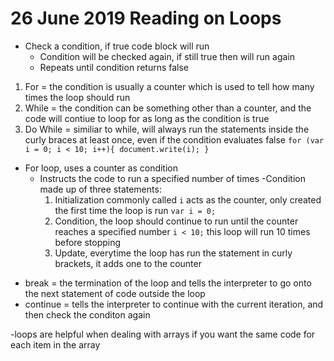 # 26 June 2019 Reading on Loops

* Check a condition, if true code block will run
  - Condition will be checked again, if still true then will run again
  - Repeats until condition returns false

1. For = the condition is usually a counter which is used to tell how many times the loop should run
2. While = the condition can be something other than a counter, and the code will contiue to loop for as long as the condition is true
3. Do While = similiar to while, will always run the statements inside the curly braces at least once, even if the condition evaluates false 
`for (var i = 0; i < 10; i++){
  document.write(i);
}`

* For loop, uses a counter as condition
  - Instructs the code to run a specified number of times
  -Condition made up of three statements:
    1. Initialization commonly called `i` acts as the counter, only created the first time the loop is run `var i = 0;`
    2. Condition, the loop should continue to run until the counter reaches a specified number `i < 10;` this loop will run 10 times before stopping
    3. Update, everytime the loop has run the statement in curly brackets, it adds one to the counter

- break = the termination of the loop and tells the interpreter to go onto the next statement of code outside the loop
- continue = tells the interpreter to continue with the current iteration, and then check the conditon again

-loops are helpful when dealing with arrays if you want the same code for each item in the array